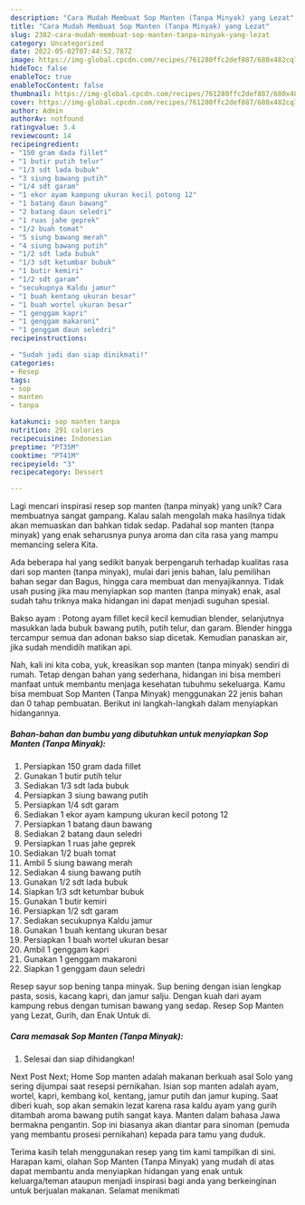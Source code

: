 ```yaml
---
description: "Cara Mudah Membuat Sop Manten (Tanpa Minyak) yang Lezat"
title: "Cara Mudah Membuat Sop Manten (Tanpa Minyak) yang Lezat"
slug: 2382-cara-mudah-membuat-sop-manten-tanpa-minyak-yang-lezat
category: Uncategorized
date: 2022-05-02T07:44:52.787Z
image: https://img-global.cpcdn.com/recipes/761280ffc2def887/680x482cq70/sop-manten-tanpa-minyak-foto-resep-utama.jpg
hideToc: false
enableToc: true
enableTocContent: false
thumbnail: https://img-global.cpcdn.com/recipes/761280ffc2def887/680x482cq70/sop-manten-tanpa-minyak-foto-resep-utama.jpg
cover: https://img-global.cpcdn.com/recipes/761280ffc2def887/680x482cq70/sop-manten-tanpa-minyak-foto-resep-utama.jpg
author: Admin
authorAv: notfound
ratingvalue: 3.4
reviewcount: 14
recipeingredient:
- "150 gram dada fillet"
- "1 butir putih telur"
- "1/3 sdt lada bubuk"
- "3 siung bawang putih"
- "1/4 sdt garam"
- "1 ekor ayam kampung ukuran kecil potong 12"
- "1 batang daun bawang"
- "2 batang daun seledri"
- "1 ruas jahe geprek"
- "1/2 buah tomat"
- "5 siung bawang merah"
- "4 siung bawang putih"
- "1/2 sdt lada bubuk"
- "1/3 sdt ketumbar bubuk"
- "1 butir kemiri"
- "1/2 sdt garam"
- "secukupnya Kaldu jamur"
- "1 buah kentang ukuran besar"
- "1 buah wortel ukuran besar"
- "1 genggam kapri"
- "1 genggam makaroni"
- "1 genggam daun seledri"
recipeinstructions:

- "Sudah jadi dan siap dinikmati!"
categories:
- Resep
tags:
- sop
- manten
- tanpa

katakunci: sop manten tanpa 
nutrition: 291 calories
recipecuisine: Indonesian
preptime: "PT35M"
cooktime: "PT41M"
recipeyield: "3"
recipecategory: Dessert

---
```





Lagi mencari inspirasi resep sop manten (tanpa minyak) yang unik? Cara membuatnya sangat gampang. Kalau salah mengolah maka hasilnya tidak akan memuaskan dan bahkan tidak sedap. Padahal sop manten (tanpa minyak) yang enak seharusnya punya aroma dan cita rasa yang mampu memancing selera Kita.





Ada beberapa hal yang sedikit banyak berpengaruh terhadap kualitas rasa dari sop manten (tanpa minyak), mulai dari jenis bahan, lalu pemilihan bahan segar dan Bagus, hingga cara membuat dan menyajikannya. Tidak usah pusing jika mau menyiapkan sop manten (tanpa minyak) enak,      asal sudah tahu triknya maka hidangan ini dapat menjadi suguhan spesial.














Bakso ayam : Potong ayam fillet kecil kecil kemudian blender, selanjutnya masukkan lada bubuk bawang putih, putih telur, dan garam. Blender hingga tercampur semua dan adonan bakso siap dicetak. Kemudian panaskan air, jika sudah mendidih matikan api.






Nah, kali ini kita coba, yuk, kreasikan sop manten (tanpa minyak) sendiri di rumah. Tetap dengan bahan yang sederhana, hidangan ini bisa memberi manfaat untuk membantu menjaga kesehatan tubuhmu sekeluarga. Kamu bisa membuat Sop Manten (Tanpa Minyak) menggunakan 22 jenis bahan dan 0 tahap pembuatan. Berikut ini langkah-langkah dalam menyiapkan hidangannya.

<!--inarticleads1-->

##### Bahan-bahan dan bumbu yang dibutuhkan untuk menyiapkan Sop Manten (Tanpa Minyak):

1. Persiapkan 150 gram dada fillet
1. Gunakan 1 butir putih telur
1. Sediakan 1/3 sdt lada bubuk
1. Persiapkan 3 siung bawang putih
1. Persiapkan 1/4 sdt garam
1. Sediakan 1 ekor ayam kampung ukuran kecil potong 12
1. Persiapkan 1 batang daun bawang
1. Sediakan 2 batang daun seledri
1. Persiapkan 1 ruas jahe geprek
1. Sediakan 1/2 buah tomat
1. Ambil 5 siung bawang merah
1. Sediakan 4 siung bawang putih
1. Gunakan 1/2 sdt lada bubuk
1. Siapkan 1/3 sdt ketumbar bubuk
1. Gunakan 1 butir kemiri
1. Persiapkan 1/2 sdt garam
1. Sediakan secukupnya Kaldu jamur
1. Gunakan 1 buah kentang ukuran besar
1. Persiapkan 1 buah wortel ukuran besar
1. Ambil 1 genggam kapri
1. Gunakan 1 genggam makaroni
1. Siapkan 1 genggam daun seledri


Resep sayur sop bening tanpa minyak. Sup bening dengan isian lengkap pasta, sosis, kacang kapri, dan jamur salju. Dengan kuah dari ayam kampung rebus dengan tumisan bawang yang sedap. Resep Sop Manten yang Lezat, Gurih, dan Enak Untuk di. 

<!--inarticleads2-->

##### Cara memasak Sop Manten (Tanpa Minyak):


1. Selesai dan siap dihidangkan!

Next Post Next; Home Sop manten adalah makanan berkuah asal Solo yang sering dijumpai saat resepsi pernikahan. Isian sop manten adalah ayam, wortel, kapri, kembang kol, kentang, jamur putih dan jamur kuping. Saat diberi kuah, sop akan semakin lezat karena rasa kaldu ayam yang gurih ditambah aroma bawang putih sangat kaya. Manten dalam bahasa Jawa bermakna pengantin. Sop ini biasanya akan diantar para sinoman (pemuda yang membantu prosesi pernikahan) kepada para tamu yang duduk. 

Terima kasih telah menggunakan resep yang tim kami tampilkan di sini. Harapan kami, olahan Sop Manten (Tanpa Minyak) yang mudah di atas dapat membantu anda menyiapkan hidangan yang enak untuk keluarga/teman ataupun menjadi inspirasi bagi anda yang berkeinginan untuk berjualan makanan. Selamat menikmati
